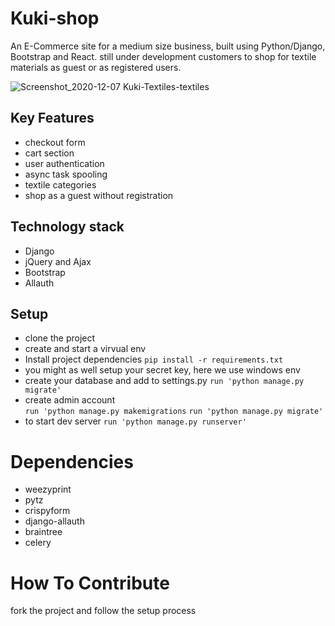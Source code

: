 # Kuki-shop

An E-Commerce site for a medium size business, built using Python/Django, Bootstrap and React. still under development
customers to shop for textile materials as guest or as registered users.

![Screenshot_2020-12-07 Kuki-Textiles-textiles](https://user-images.githubusercontent.com/10378288/101413459-9ba65400-38e4-11eb-9985-f7c42d0b03bd.jpg)

## Key Features

* checkout form
* cart section
* user authentication
* async task spooling
* textile categories
* shop as a guest without registration

## Technology stack

* Django
* jQuery and Ajax
* Bootstrap
* Allauth

## Setup

* clone the project
* create and start a virvual env
* Install project dependencies 
`
pip install -r requirements.txt
`
* you might as well setup your secret key, here we use windows env
* create your database and add to settings.py
`run 'python manage.py migrate'`
* create admin account \
`run 'python manage.py makemigrations`
`run 'python manage.py migrate'`
* to start dev server 
`run 'python manage.py runserver'`

# Dependencies

* weezyprint
* pytz
* crispyform
* django-allauth
* braintree
* celery

# How To Contribute

fork the project and follow the setup process
